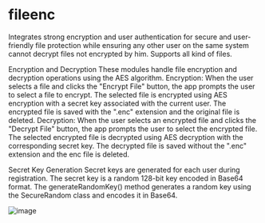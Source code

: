 # fileenc
Integrates strong encryption and user authentication for secure and user-friendly file protection while ensuring any other user on the same system cannot decrypt files not encrypted by him. Supports all kind of files.


Encryption and Decryption
These modules handle file encryption and decryption operations using the AES algorithm.
Encryption:
When the user selects a file and clicks the "Encrypt File" button, the app prompts the user to select a file to encrypt.
The selected file is encrypted using AES encryption with a secret key associated with the current user.
The encrypted file is saved with the ".enc" extension and the original file is deleted.
Decryption:
When the user selects an encrypted file and clicks the "Decrypt File" button, the app prompts the user to select the encrypted file.
The selected encrypted file is decrypted using AES decryption with the corresponding secret key.
The decrypted file is saved without the ".enc" extension and the enc file is deleted.

Secret Key Generation
Secret keys are generated for each user during registration.
The secret key is a random 128-bit key encoded in Base64 format.
The generateRandomKey() method generates a random key using the SecureRandom class and encodes it in Base64.

![image](https://github.com/Shefli2809/fileenc/assets/90629203/d4029753-f7cb-460e-ace7-42e6f8671472)
